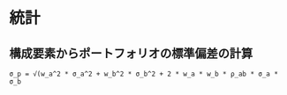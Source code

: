 # 統計

## 構成要素からポートフォリオの標準偏差の計算
```
σ_p = √(w_a^2 * σ_a^2 + w_b^2 * σ_b^2 + 2 * w_a * w_b * ρ_ab * σ_a * σ_b
```

